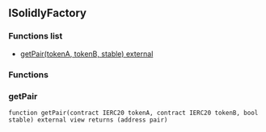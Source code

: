 
## ISolidlyFactory

### Functions list
- [getPair(tokenA, tokenB, stable) external](#getpair)

### Functions
### getPair

```solidity
function getPair(contract IERC20 tokenA, contract IERC20 tokenB, bool stable) external view returns (address pair)
```

